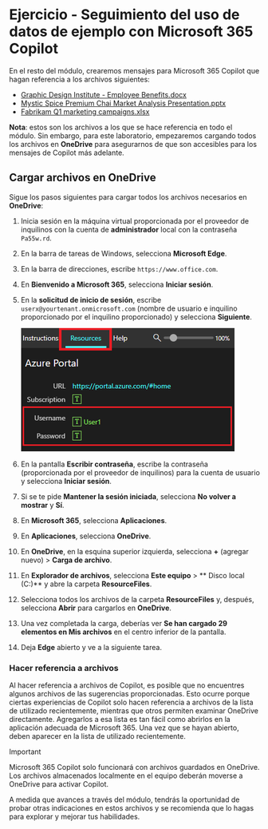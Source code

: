 # Ejercicio - Seguimiento del uso de datos de ejemplo con Microsoft 365 Copilot

En el resto del módulo, crearemos mensajes para Microsoft 365 Copilot que hagan referencia a los archivos siguientes:

- [Graphic Design Institute - Employee Benefits.docx](https://go.microsoft.com/fwlink/?linkid=2268825)
- [Mystic Spice Premium Chai Market Analysis Presentation.pptx](https://go.microsoft.com/fwlink/?linkid=2268768)
- [Fabrikam Q1 marketing campaigns.xlsx](https://go.microsoft.com/fwlink/?linkid=2269124)

**Nota**: estos son los archivos a los que se hace referencia en todo el módulo. Sin embargo, para este laboratorio, empezaremos cargando todos los archivos en **OneDrive** para asegurarnos de que son accesibles para los mensajes de Copilot más adelante.

## Cargar archivos en OneDrive

Sigue los pasos siguientes para cargar todos los archivos necesarios en **OneDrive**:

1. Inicia sesión en la máquina virtual proporcionada por el proveedor de inquilinos con la cuenta de **administrador** local con la contraseña `Pa55w.rd`.
2. En la barra de tareas de Windows, selecciona **Microsoft Edge**.
3. En la barra de direcciones, escribe `https://www.office.com`.
4. En **Bienvenido a Microsoft 365**, selecciona **Iniciar sesión**.
5. En la **solicitud de inicio de sesión**, escribe `userx@yourtenant.onmicrosoft.com` (nombre de usuario e inquilino proporcionado por el inquilino proporcionado) y selecciona **Siguiente**.

    [![Captura de pantalla del panel de recursos](../media/lab_resources_password.png)](../media/lab_resources_password.png#lightbox)

6. En la pantalla **Escribir contraseña**, escribe la contraseña (proporcionada por el proveedor de inquilinos) para la cuenta de usuario y selecciona **Iniciar sesión**.
7. Si se te pide **Mantener la sesión iniciada**, selecciona **No volver a mostrar** y **Sí**.
8. En **Microsoft 365**, selecciona **Aplicaciones**.
9. En **Aplicaciones**, selecciona **OneDrive**.
10. En **OneDrive**, en la esquina superior izquierda, selecciona **+** (agregar nuevo) > **Carga de archivo**.
11. En **Explorador de archivos**, selecciona **Este equipo** > ** Disco local (C:)** y abre la carpeta **ResourceFiles**.
12. Selecciona todos los archivos de la carpeta **ResourceFiles** y, después, selecciona **Abrir** para cargarlos en **OneDrive**.
13. Una vez completada la carga, deberías ver **Se han cargado 29 elementos en Mis archivos** en el centro inferior de la pantalla.
14. Deja **Edge** abierto y ve a la siguiente tarea.

### Hacer referencia a archivos

Al hacer referencia a archivos de Copilot, es posible que no encuentres algunos archivos de las sugerencias proporcionadas. Esto ocurre porque ciertas experiencias de Copilot solo hacen referencia a archivos de la lista de utilizado recientemente, mientras que otros permiten examinar OneDrive directamente. Agregarlos a esa lista es tan fácil como abrirlos en la aplicación adecuada de Microsoft 365.  Una vez que se hayan abierto, deben aparecer en la lista de utilizado recientemente.

> [!IMPORTANT]
> Microsoft 365 Copilot solo funcionará con archivos guardados en OneDrive. Los archivos almacenados localmente en el equipo deberán moverse a OneDrive para activar Copilot.

A medida que avances a través del módulo, tendrás la oportunidad de probar otras indicaciones en estos archivos y se recomienda que lo hagas para explorar y mejorar tus habilidades.
